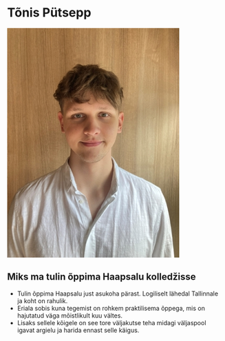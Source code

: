 # **Tõnis Pütsepp**  

![](PIC1.jpg)  

## **Miks ma tulin õppima Haapsalu kolledžisse**   
- Tulin õppima Haapsalu just asukoha pärast. Logiliselt lähedal Tallinnale ja koht on rahulik.
- Eriala sobis kuna tegemist on rohkem praktilisema õppega, mis on hajutatud väga mõistlikult kuu vältes.
- Lisaks sellele kõigele on see tore väljakutse teha midagi väljaspool igavat argielu ja harida ennast selle käigus.
